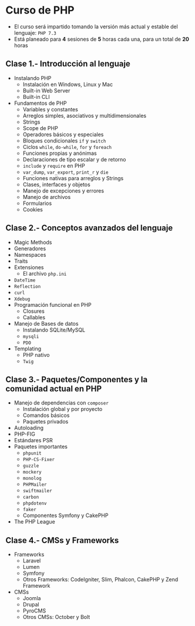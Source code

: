 # Curso de PHP

* El curso será impartido tomando la versión más actual y estable del lenguaje: `PHP 7.3`
* Está planeado para **4** sesiones de **5** horas cada una, para un total de **20** horas

## Clase 1.- Introducción al lenguaje
* Instalando PHP
  * Instalación en Windows, Linux y Mac
  * Built-in Web Server
  * Built-in CLI
* Fundamentos de PHP
  * Variables y constantes
  * Arreglos simples, asociativos y multidimensionales
  * Strings
  * Scope de PHP
  * Operadores básicos y especiales
  * Bloques condicionales `if` y `switch`
  * Ciclos `while`, `do-while`, `for` y `foreach`
  * Funciones propias y anónimas
  * Declaraciones de tipo escalar y de retorno
  * `include` y `require` en PHP
  * `var_dump`, `var_export`, `print_r` y `die`
  * Funciones nativas para arreglos y Strings
  * Clases, interfaces y objetos
  * Manejo de excepciones y errores
  * Manejo de archivos
  * Formularios
  * Cookies

## Clase 2.- Conceptos avanzados del lenguaje
* Magic Methods
* Generadores
* Namespaces
* Traits
* Extensiones
  * El archivo `php.ini`
* `DateTime`
* `Reflection`
* `curl`
* `Xdebug`
* Programación funcional en PHP
  * Closures
  * Callables
* Manejo de Bases de datos
  * Instalando SQLite/MySQL
  * `mysqli`
  * `PDO`
* Templating
  * PHP nativo
  * `Twig`

## Clase 3.- Paquetes/Componentes y la comunidad actual en PHP
* Manejo de dependencias con `composer`
  * Instalación global y por proyecto
  * Comandos básicos
  * Paquetes privados
* Autoloading
* PHP-FIG
* Estándares PSR
* Paquetes importantes
  * `phpunit`
  * `PHP-CS-Fixer`
  * `guzzle`
  * `mockery`
  * `monolog`
  * `PHPMailer`
  * `swiftmailer`
  * `carbon`
  * `phpdotenv`
  * `faker`
  * Componentes Symfony y CakePHP
* The PHP League

## Clase 4.- CMSs y Frameworks
* Frameworks
  * Laravel
  * Lumen
  * Symfony
  * Otros Frameworks: CodeIgniter, Slim, Phalcon, CakePHP y Zend Framework
* CMSs
  * Joomla
  * Drupal
  * PyroCMS
  * Otros CMSs: October y Bolt
